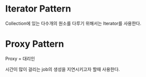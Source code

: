 # Iterator Pattern

Collection에 있는 다수개의 원소를 다루기 위해서는 Iterator를 사용한다.

# Proxy Pattern

Proxy = 대리인

시간이 많이 걸리는 job의 생성을 지연시키고자 할때 사용한다.